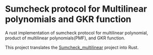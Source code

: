 # Sumcheck protocol for Multilinear polynomials and GKR function

A rust implementation of sumcheck protocol for multilinear polynomial, product of multilinear polynomials(PMF), and GKR function.

This project translates the [Sumcheck_multilinear](https://github.com/tsunrise/sumcheck_multilinear) project into Rust.